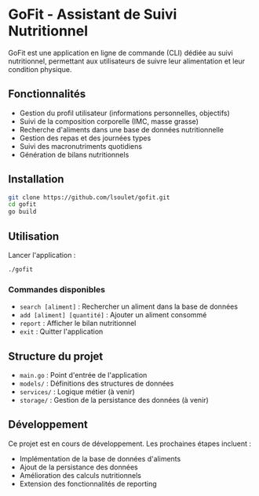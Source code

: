 # GoFit - Assistant de Suivi Nutritionnel

GoFit est une application en ligne de commande (CLI) dédiée au suivi nutritionnel, permettant aux utilisateurs de suivre leur alimentation et leur condition physique.

## Fonctionnalités

- Gestion du profil utilisateur (informations personnelles, objectifs)
- Suivi de la composition corporelle (IMC, masse grasse)
- Recherche d'aliments dans une base de données nutritionnelle
- Gestion des repas et des journées types
- Suivi des macronutriments quotidiens
- Génération de bilans nutritionnels

## Installation

```bash
git clone https://github.com/lsoulet/gofit.git
cd gofit
go build
```

## Utilisation

Lancer l'application :
```bash
./gofit
```

### Commandes disponibles

- `search [aliment]` : Rechercher un aliment dans la base de données
- `add [aliment] [quantité]` : Ajouter un aliment consommé
- `report` : Afficher le bilan nutritionnel
- `exit` : Quitter l'application

## Structure du projet

- `main.go` : Point d'entrée de l'application
- `models/` : Définitions des structures de données
- `services/` : Logique métier (à venir)
- `storage/` : Gestion de la persistance des données (à venir)

## Développement

Ce projet est en cours de développement. Les prochaines étapes incluent :
- Implémentation de la base de données d'aliments
- Ajout de la persistance des données
- Amélioration des calculs nutritionnels
- Extension des fonctionnalités de reporting
